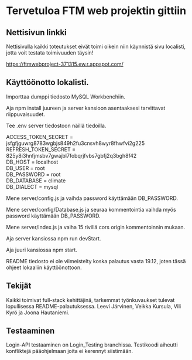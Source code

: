 

# Tervetuloa FTM web projektin gittiin


## Nettisivun linkki

Nettisivulla kaikki toteutukset eivät toimi oikein niin käynnistä sivu localisti, jotta voit testata toimivuuden täysin!

https://ftmwebproject-371315.ew.r.appspot.com/

## Käyttöönotto lokalisti.

Importtaa dumppi tiedosto MySQL Workbenchiin.

Aja npm install juureen ja server kansioon asentaaksesi tarvittavat riippuvaisuudet.

Tee .env server tiedostoon näillä tiedoilla.

ACCESS_TOKEN_SECRET = jsfgfjguwrg8783wgbjs849h2fu3cnsvh8wyr8fhwfvi2g225<br/>
REFRESH_TOKEN_SECRET = 825y8i3hnfjmsbv7gwajbl7fobqrjfvbs7gbfj2q3bgh8f42<br/>
DB_HOST = localhost<br/>
DB_USER = root<br/>
DB_PASSWORD = root<br/>
DB_DATABASE = climate<br/>
DB_DIALECT = mysql<br/>

Mene server/config.js ja vaihda password käyttämään DB_PASSWORD.

Mene server/config/Database.js ja seuraa kommentointia vaihda myös password käyttämään DB_PASSWORD.

Mene server/index.js ja vaiha 15 rivillä cors origin kommentoinnin mukaan.

Aja server kansiossa npm run devStart.

Aja juuri kansiossa npm start.

README tiedosto ei ole viimeistelty koska palautus vasta 19.12, joten tässä ohjeet lokaaliin käyttöönottoon.

## Tekijät
Kaikki toimivat full-stack kehittäjinä, tarkemmat työnkuvaukset tulevat lopullisessa README-palautuksessa.
Leevi Järvinen, Veikka Kursula, Vili Kyrö ja Joona Hautaniemi.

## Testaaminen
Login-API testaaminen on Login_Testing branchissa. Testikoodi aiheutti konfliktejä pääohjelmaan joita ei kerennyt siistimään.
